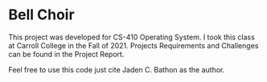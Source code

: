 # Bell Choir

This project was developed for CS-410 Operating System. I took this class at Carroll College in the Fall of 2021. Projects Requirements and Challenges can be found in the Project Report.

Feel free to use this code just cite Jaden C. Bathon as the author.
